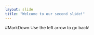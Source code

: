 ```yaml
---
layout: slide
title: "Welcome to our second slide!"
---
```

#MarkDown
Use the left arrow to go back!
